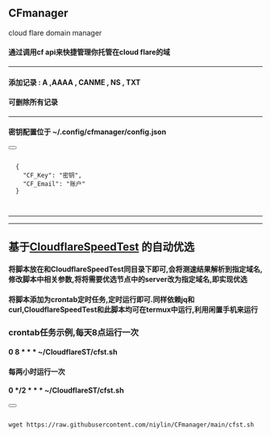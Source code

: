 ## CFmanager
cloud flare domain manager

#### 通过调用cf api来快捷管理你托管在cloud flare的域  
------------------------------------------
####  添加记录 :  A   ,AAAA , CANME , NS  , TXT   
####  可删除所有记录 
-------------------------------------------
#### 密钥配置位于 ~/.config/cfmanager/config.json    




<div>
  <button class="btn" data-clipboard-target="#code"></button>
  <pre><code id="code" class="language-python">
  {
    "CF_Key": "密钥",
    "CF_Email": "账户"
  }

  </code></pre>
</div>

----------------------------------------------------------------------  

----------------------------------------------------------------------  

## 基于[CloudflareSpeedTest](https://github.com/XIU2/CloudflareSpeedTest) 的自动优选
#### 将脚本放在和CloudflareSpeedTest同目录下即可,会将测速结果解析到指定域名,修改脚本中相关参数,将将需要优选节点中的server改为指定域名,即实现优选
#### 将脚本添加为crontab定时任务,定时运行即可.同样依赖jq和curl,CloudflareSpeedTest和此脚本均可在termux中运行,利用闲置手机来运行
### crontab任务示例,每天8点运行一次
#### 0 8 * * * ~/CloudflareST/cfst.sh
#### 每两小时运行一次
#### 0 */2 * * * ~/CloudflareST/cfst.sh
<div>
  <button class="btn" data-clipboard-target="#code"></button>
  <pre><code id="code" class="language-python">
wget https://raw.githubusercontent.com/niylin/CFmanager/main/cfst.sh
  </code></pre>
</div>
